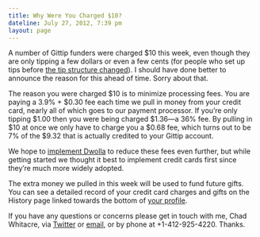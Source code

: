 ```yaml
---
title: Why Were You Charged $10?
dateline: July 27, 2012, 7:39 pm
layout: page
---
```


<p>A number of Gittip funders were charged $10 this week, even though they are
only tipping a few dollars or even a few cents (for people who set up tips
before <a href="http://blog.gittip.com/post/26505682007/is-personal-funding-
viable">the tip structure changed</a>). I should have done better to announce
the reason for this ahead of time. Sorry about that.</p>

<p>The reason you were charged $10 is to minimize processing fees. You are
paying a 3.9% + $0.30 fee each time we pull in money from your credit card,
nearly all of which goes to our payment processor. If you&#8217;re only tipping
$1.00 then you were being charged $1.36&#8212;a 36% fee. By pulling in $10 at
once we only have to charge you a $0.68 fee, which turns out to be 7% of the
$9.32 that is actually credited to your Gittip account.</p>

<p>We hope to <a
href="https://github.com/whit537/www.gittip.com/issues/65">implement Dwolla</a>
to reduce these fees even further, but while getting started we thought it best
to implement credit cards first since they&#8217;re much more widely
adopted.</p>

<p>The extra money we pulled in this week will be used to fund future gifts. You
can see a detailed record of your credit card charges and gifts on the History
page linked towards the bottom of <a
href="https://www.gittip.com/about/me.html">your profile</a>.</p>

<p>If you have any questions or concerns please get in touch with me, Chad
Whitacre, via <a href="https://twitter.com/whit537">Twitter</a> or <a
href="mailto:chad@zetaweb.com">email</a>, or by phone at +1-412-925-4220.
Thanks.</p>
